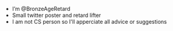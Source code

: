 - I’m @BronzeAgeRetard
- Small twitter poster and retard lifter
- I am not CS person so I'll apperciate all advice or suggestions

